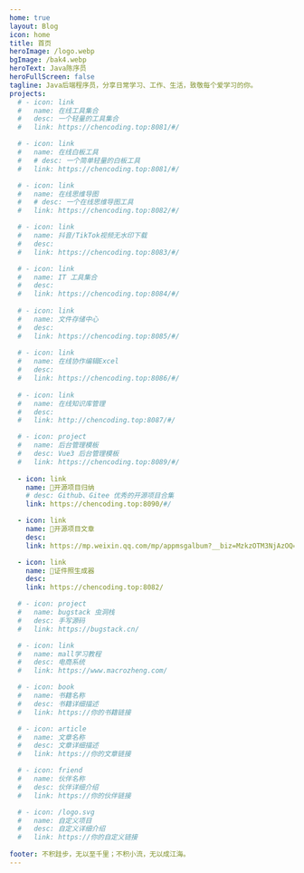 ```yaml
---
home: true
layout: Blog
icon: home
title: 首页
heroImage: /logo.webp
bgImage: /bak4.webp
heroText: Java陈序员
heroFullScreen: false
tagline: Java后端程序员，分享日常学习、工作、生活，致敬每个爱学习的你。
projects:
  # - icon: link
  #   name: 在线工具集合
  #   desc: 一个轻量的工具集合
  #   link: https://chencoding.top:8081/#/

  # - icon: link
  #   name: 在线白板工具
  #   # desc: 一个简单轻量的白板工具
  #   link: https://chencoding.top:8081/#/

  # - icon: link
  #   name: 在线思维导图
  #   # desc: 一个在线思维导图工具
  #   link: https://chencoding.top:8082/#/

  # - icon: link
  #   name: 抖音/TikTok视频无水印下载
  #   desc: 
  #   link: https://chencoding.top:8083/#/

  # - icon: link
  #   name: IT 工具集合
  #   desc: 
  #   link: https://chencoding.top:8084/#/
  
  # - icon: link
  #   name: 文件存储中心
  #   desc: 
  #   link: https://chencoding.top:8085/#/
  
  # - icon: link
  #   name: 在线协作编辑Excel
  #   desc: 
  #   link: https://chencoding.top:8086/#/
  
  # - icon: link
  #   name: 在线知识库管理
  #   desc: 
  #   link: http://chencoding.top:8087/#/

  # - icon: project
  #   name: 后台管理模板
  #   desc: Vue3 后台管理模板
  #   link: https://chencoding.top:8089/#/
  
  - icon: link
    name: 🎯开源项目归纳
    # desc: Github、Gitee 优秀的开源项目合集
    link: https://chencoding.top:8090/#/

  - icon: link
    name: 🌈开源项目文章
    desc: 
    link: https://mp.weixin.qq.com/mp/appmsgalbum?__biz=MzkzOTM3NjAzOQ==&action=getalbum&album_id=2783119709868212224&scene=126&sessionid=-659761542&uin=&key=&devicetype=Windows+11+x64&version=6309092b&lang=zh_CN&ascene=0&session_us=gh_b840974cfe99

  - icon: link
    name: 📸证件照生成器
    desc: 
    link: https://chencoding.top:8082/

  # - icon: project
  #   name: bugstack 虫洞栈
  #   desc: 手写源码
  #   link: https://bugstack.cn/

  # - icon: link
  #   name: mall学习教程
  #   desc: 电商系统
  #   link: https://www.macrozheng.com/

  # - icon: book
  #   name: 书籍名称
  #   desc: 书籍详细描述
  #   link: https://你的书籍链接

  # - icon: article
  #   name: 文章名称
  #   desc: 文章详细描述
  #   link: https://你的文章链接

  # - icon: friend
  #   name: 伙伴名称
  #   desc: 伙伴详细介绍
  #   link: https://你的伙伴链接

  # - icon: /logo.svg
  #   name: 自定义项目
  #   desc: 自定义详细介绍
  #   link: https://你的自定义链接
  
footer: 不积跬步，无以至千里；不积小流，无以成江海。
---
```


<!-- 这是一个博客主页。

要使用此布局，你应该在页面前端设置 `layout: Blog` 和 `home: true`。

相关配置文档请见 [博客主页](https://vuepress-theme-hope.github.io/v2/zh/guide/blog/home/)。 -->
